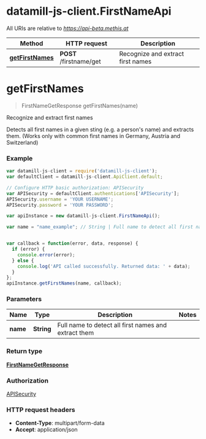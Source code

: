 # datamill-js-client.FirstNameApi

All URIs are relative to *https://api-beta.methis.at*

Method | HTTP request | Description
------------- | ------------- | -------------
[**getFirstNames**](FirstNameApi.md#getFirstNames) | **POST** /firstname/get | Recognize and extract first names


<a name="getFirstNames"></a>
# **getFirstNames**
> FirstNameGetResponse getFirstNames(name)

Recognize and extract first names

Detects all first names in a given sting (e.g. a person&#39;s name) and extracts them. (Works only with common first names in Germany, Austria and Switzerland) 

### Example
```javascript
var datamill-js-client = require('datamill-js-client');
var defaultClient = datamill-js-client.ApiClient.default;

// Configure HTTP basic authorization: APISecurity
var APISecurity = defaultClient.authentications['APISecurity'];
APISecurity.username = 'YOUR USERNAME';
APISecurity.password = 'YOUR PASSWORD';

var apiInstance = new datamill-js-client.FirstNameApi();

var name = "name_example"; // String | Full name to detect all first names and extract them


var callback = function(error, data, response) {
  if (error) {
    console.error(error);
  } else {
    console.log('API called successfully. Returned data: ' + data);
  }
};
apiInstance.getFirstNames(name, callback);
```

### Parameters

Name | Type | Description  | Notes
------------- | ------------- | ------------- | -------------
 **name** | **String**| Full name to detect all first names and extract them | 

### Return type

[**FirstNameGetResponse**](FirstNameGetResponse.md)

### Authorization

[APISecurity](../README.md#APISecurity)

### HTTP request headers

 - **Content-Type**: multipart/form-data
 - **Accept**: application/json

